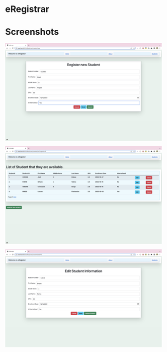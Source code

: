 # eRegistrar

# Screenshots

![screenshot](https://github.com/robeil/eRegistrar/blob/main/Screenshot/Image%2010-21-22%20at%2012.54%20AM.jpg?raw=true)


![screenshot](https://github.com/robeil/eRegistrar/blob/main/Screenshot/Image%2010-21-22%20at%2012.53%20AM.jpg?raw=true)

![Screenshot](https://github.com/robeil/eRegistrar/blob/main/Screenshot/Image%2010-21-22%20at%2012.55%20AM.jpg?raw=true)
